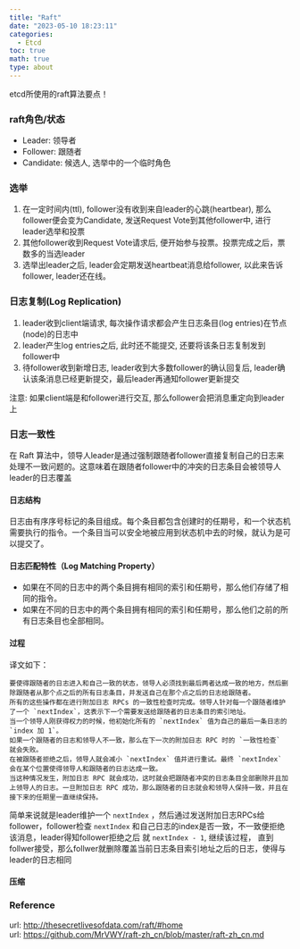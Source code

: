 ```yaml
---
title: "Raft"
date: "2023-05-10 18:23:11"
categories:
  - Etcd
toc: true
math: true
type: about
---
```


  etcd所使用的raft算法要点！  
                                  

### raft角色/状态
  * Leader: 领导者
  * Follower: 跟随者
  * Candidate: 候选人, 选举中的一个临时角色

### 选举
  1. 在一定时间内(ttl), follower没有收到来自leader的心跳(heartbear), 那么follower便会变为Candidate, 发送Request Vote到其他follower中, 进行leader选举和投票
  2. 其他follower收到Request Vote请求后, 便开始参与投票。投票完成之后，票数多的当选leader
  3. 选举出leader之后, leader会定期发送heartbeat消息给follower, 以此来告诉follower, leader还在线。

### 日志复制(Log Replication)
  1. leader收到client端请求, 每次操作请求都会产生日志条目(log entries)在节点(node)的日志中
  2. leader产生log entries之后, 此时还不能提交, 还要将该条日志复制发到follower中
  3. 待follower收到新增日志, leader收到大多数follower的确认回复后, leader确认该条消息已经更新提交，最后leader再通知follower更新提交

  注意: 如果client端是和follower进行交互, 那么follower会把消息重定向到leader上

### 日志一致性
  在 Raft 算法中，领导人leader是通过强制跟随者follower直接复制自己的日志来处理不一致问题的。这意味着在跟随者follower中的冲突的日志条目会被领导人leader的日志覆盖
#### 日志结构
  日志由有序序号标记的条目组成。每个条目都包含创建时的任期号，和一个状态机需要执行的指令。一个条目当可以安全地被应用到状态机中去的时候，就认为是可以提交了。

#### 日志匹配特性（Log Matching Property）
  * 如果在不同的日志中的两个条目拥有相同的索引和任期号，那么他们存储了相同的指令。
  * 如果在不同的日志中的两个条目拥有相同的索引和任期号，那么他们之前的所有日志条目也全部相同。

#### 过程
  译文如下：
  ```
  要使得跟随者的日志进入和自己一致的状态，领导人必须找到最后两者达成一致的地方，然后删除跟随者从那个点之后的所有日志条目，并发送自己在那个点之后的日志给跟随者。
  所有的这些操作都在进行附加日志 RPCs 的一致性检查时完成。领导人针对每一个跟随者维护了一个 `nextIndex`，这表示下一个需要发送给跟随者的日志条目的索引地址。
  当一个领导人刚获得权力的时候，他初始化所有的 `nextIndex` 值为自己的最后一条日志的 `index 加 1`。
  如果一个跟随者的日志和领导人不一致，那么在下一次的附加日志 RPC 时的 `一致性检查` 就会失败。
  在被跟随者拒绝之后，领导人就会减小 `nextIndex` 值并进行重试。最终 `nextIndex` 会在某个位置使得领导人和跟随者的日志达成一致。
  当这种情况发生，附加日志 RPC 就会成功，这时就会把跟随者冲突的日志条目全部删除并且加上领导人的日志。一旦附加日志 RPC 成功，那么跟随者的日志就会和领导人保持一致，并且在接下来的任期里一直继续保持。
  ```
  
  简单来说就是leader维护一个 `nextIndex` ，然后通过发送附加日志RPCs给follower，follower检查 `nextIndex` 和自己日志的index是否一致，不一致便拒绝该消息，leader得知follower拒绝之后
  就 `nextIndex - 1`, 继续该过程， 直到follwer接受，那么follwer就删除覆盖当前日志条目索引地址之后的日志，使得与leader的日志相同

#### 压缩

### Reference
  url: http://thesecretlivesofdata.com/raft/#home  
  url: https://github.com/MrVWY/raft-zh_cn/blob/master/raft-zh_cn.md